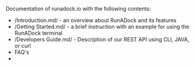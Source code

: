 Documentation of runadock.io with the following contents:

* /Introduction.md/ - an overview about RunADock and its features
* /Getting Started.md/ - a brief instruction with an example for using the RunADock terminal
* /Developers Guide.md/ - Description of our REST API using CLI, JAVA, or curl
* FAQ's
* 

